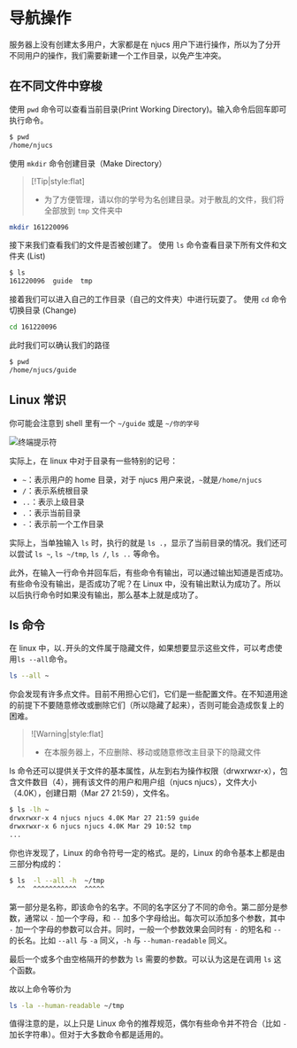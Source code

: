 # 导航操作

服务器上没有创建太多用户，大家都是在 njucs 用户下进行操作，所以为了分开不同用户的操作，我们需要新建一个工作目录，以免产生冲突。

## 在不同文件中穿梭

使用 `pwd` 命令可以查看当前目录(Print Working Directory)。输入命令后回车即可执行命令。

```bash
$ pwd
/home/njucs
```

使用 `mkdir` 命令创建目录（Make Directory）

> [!Tip|style:flat]
>
> - 为了方便管理，请以你的学号为名创建目录。对于散乱的文件，我们将全部放到 `tmp` 文件夹中

```bash
mkdir 161220096
```

接下来我们查看我们的文件是否被创建了。
使用 `ls` 命令查看目录下所有文件和文件夹 (List)

```bash
$ ls
161220096  guide  tmp
```

接着我们可以进入自己的工作目录（自己的文件夹）中进行玩耍了。
使用 `cd` 命令切换目录 (Change)

```bash
cd 161220096
```

此时我们可以确认我们的路径

```bash
$ pwd
/home/njucs/guide
```

## Linux 常识

你可能会注意到 shell 里有一个 `~/guide` 或是 `~/你的学号`

![终端提示符](https://tsunaou.github.io/linux_guide/images/2.png)

实际上，在 linux 中对于目录有一些特别的记号：

- `~`：表示用户的 home 目录，对于 njucs 用户来说，`~`就是`/home/njucs`
- `/`：表示系统根目录
- `..`：表示上级目录
- `.`：表示当前目录
- `-`：表示前一个工作目录

实际上，当单独输入 `ls` 时，执行的就是 `ls .`，显示了当前目录的情况。我们还可以尝试 `ls ~`, `ls ~/tmp`, `ls /`, `ls ..` 等命令。

此外，在输入一行命令并回车后，有些命令有输出，可以通过输出知道是否成功。有些命令没有输出，是否成功了呢？在 Linux 中，没有输出默认为成功了。所以以后执行命令时如果没有输出，那么基本上就是成功了。

## ls 命令

在 linux 中，以`.`开头的文件属于隐藏文件，如果想要显示这些文件，可以考虑使用`ls --all`命令。

```bash
ls --all ~
```

你会发现有许多点文件。目前不用担心它们，它们是一些配置文件。在不知道用途的前提下不要随意修改或删除它们（所以隐藏了起来），否则可能会造成恢复上的困难。

> ![Warning|style:flat]
>
> - 在本服务器上，不应删除、移动或随意修改主目录下的隐藏文件

ls 命令还可以提供关于文件的基本属性，从左到右为操作权限（drwxrwxr-x），包含文件数目（4），拥有该文件的用户和用户组（njucs njucs），文件大小（4.0K），创建日期（Mar 27 21:59），文件名。

```bash
$ ls -lh ~
drwxrwxr-x 4 njucs njucs 4.0K Mar 27 21:59 guide
drwxrwxr-x 6 njucs njucs 4.0K Mar 29 10:52 tmp
...
```

你也许发现了，Linux 的命令符号一定的格式。是的，Linux 的命令基本上都是由三部分构成的：

```bash
$ ls  -l --all -h  ~/tmp
  ^^  ^^^^^^^^^^^  ^^^^^
```

第一部分是名称，即该命令的名字。不同的名字区分了不同的命令。第二部分是参数，通常以 `-` 加一个字母，和 `--` 加多个字母给出。每次可以添加多个参数，其中 `-` 加一个字母的参数可以合并。同时，一般一个参数效果会同时有 `-` 的短名和 `--` 的长名。比如 `--all` 与 `-a` 同义，`-h` 与 `--human-readable` 同义。

最后一个或多个由空格隔开的参数为 `ls` 需要的参数。可以认为这是在调用 `ls` 这个函数。

故以上命令等价为

```bash
ls -la --human-readable ~/tmp
```

值得注意的是，以上只是 Linux 命令的推荐规范，偶尔有些命令并不符合（比如 `-` 加长字符串）。但对于大多数命令都是适用的。
